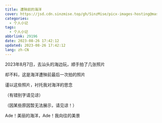 ```yaml
---
title: 遭殃前的海洋
cover: https://jsd.cdn.sinzmise.top/gh/SinzMise/picx-images-hosting@master/20230826/1693055324987.6r5gsrqllx00.jpg
categories: 
  - 个人小记
tags: 
  - 个人小记
abbrlink: 29196
date: 2023-08-26 17:42:12
updated: 2023-08-26 17:42:12
lang: zh-CN
---
```

2023年8月7日，去汕头的海边玩，顺手拍了几张照片

却不料，这是海洋遭殃前最后一次拍的照片

谨以这些照片，衬托我对海洋的思念

（有错别字请见谅）

（因某些原因暂无法展示，请见谅！）

Ade！美丽的海洋，Ade！我向往的美景
